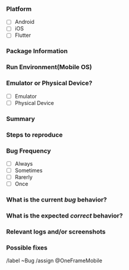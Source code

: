 <!---
Please read this!

Before opening a new issue, make sure to search for keywords in the issues
filtered by the "regression" or "bug" label and verify the issue you're about to submit isn't a duplicate.
--->

### Platform

<!-- Which platform you encountered this build fail?
You can put "X" inside "[]" to fill.
-->

- [ ] Android
- [ ] iOS
- [ ] Flutter

### Package Information

<!-- Which version or branch For ex: Networking 1.0.8, dev branch-->

### Run Environment(Mobile OS)

<!-- What is your mobile os version? For ex: Android 9.0 or iOS 14.1 -->

### Emulator or Physical Device?

<!-- You encounter this issue on an emulator or a pyhsical device?
You can put "X" inside "[]" to fill.
-->

- [ ] Emulator
- [ ] Physical Device

### Summary

<!-- Summarize the bug encountered concisely. -->

### Steps to reproduce

<!-- Describe how one can reproduce the issue - this is very important. Please use an ordered list. -->

### Bug Frequency

<!-- How frequantly you encounter this bug.
You can put "X" inside "[]" to fill.
-->

- [ ] Always
- [ ] Sometimes
- [ ] Rarerly
- [ ] Once

### What is the current *bug* behavior?

<!-- Describe what actually happens. -->

### What is the expected *correct* behavior?

<!-- Describe what you should see instead. -->

### Relevant logs and/or screenshots

<!-- Paste any relevant logs - please use code blocks (```) to format console output, logs, and code
 as it's tough to read otherwise. -->

### Possible fixes

<!-- Anything that might be responsible for the problem -->

/label ~Bug
/assign @OneFrameMobile